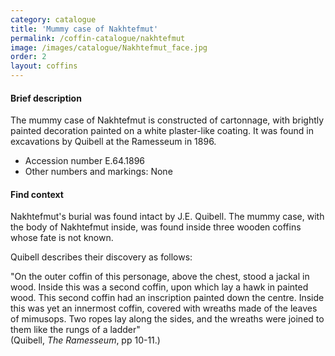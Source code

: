 ```yaml
---
category: catalogue
title: 'Mummy case of Nakhtefmut'
permalink: /coffin-catalogue/nakhtefmut
image: /images/catalogue/Nakhtefmut_face.jpg
order: 2
layout: coffins
---
```


#### Brief description

The mummy case of Nakhtefmut is constructed of cartonnage, with brightly painted decoration painted on a white plaster-like coating. It was found in excavations by Quibell at the Ramesseum in 1896.

* Accession number E.64.1896
* Other numbers and markings: None

#### Find context

Nakhtefmut's burial was found intact by J.E. Quibell. The mummy case, with the body of Nakhtefmut inside, was found inside three wooden coffins whose fate is not known.

Quibell describes their discovery as follows:

"On the outer coffin of this personage, above the chest, stood a jackal in wood. Inside this was a second coffin, upon
which lay a hawk in painted wood. This second coffin had an inscription painted down the centre. Inside this was yet an
innermost coffin, covered with wreaths made of the leaves of mimusops. Two ropes lay along the sides, and the wreaths were joined to them like the rungs of a ladder"
<br>(Quibell, *The Ramesseum*, pp 10-11.)
